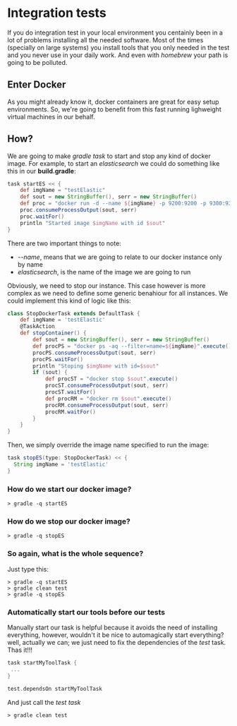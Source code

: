 # Integration tests

If you do integration test in your local environment you centainly been in a lot of problems installing all the needed software. Most of the times (specially on large systems) you install tools that you only needed in the test and you never use in your daily work. And even with _homebrew_ your path is going to be polluted.

## Enter Docker

As you might already know it, docker containers are great for easy setup environments. So, we're going to benefit from this fast running lighweight virtual machines in our behalf.

## How?

We are going to make _gradle task_ to start and stop any kind of docker image. For example, to start an _elasticsearch_ we could do something like this in our __build.gradle__:

```groovy
task startES << {
    def imgName = "testElastic"
    def sout = new StringBuffer(), serr = new StringBuffer()
    def proc = "docker run -d --name ${imgName} -p 9200:9200 -p 9300:9300 elasticsearch ".execute()
    proc.consumeProcessOutput(sout, serr)
    proc.waitFor()
    println "Started image $imgName with id $sout"
}
```

There are two important things to note:
* _--name_, means that we are going to relate to our docker instance only by name
* _elasticsearch_, is the name of the image we are going to run

Obviously, we need to stop our instance. This case however is more complex as we need to define some generic benahiour for all instances. We could implement this kind of logic like this:

```groovy
class StopDockerTask extends DefaultTask {
    def imgName = 'testElastic'
    @TaskAction
    def stopContainer() {
        def sout = new StringBuffer(), serr = new StringBuffer()
        def procPS = "docker ps -aq --filter=name=${imgName}".execute()
        procPS.consumeProcessOutput(sout, serr)
        procPS.waitFor()
        println "Stoping $imgName with id=$sout"
        if (sout) {
            def procST = "docker stop $sout".execute()
            procST.consumeProcessOutput(sout, serr)
            procST.waitFor()
            def procRM = "docker rm $sout".execute()
            procRM.consumeProcessOutput(sout, serr)
            procRM.waitFor()
        }
    }
}
```

Then, we simply override the image name specified to run the image:

```groovy
task stopES(type: StopDockerTask) << {
  String imgName = 'testElastic'
}
```

### How do we start our docker image?

```
> gradle -q startES
```

### How do we stop our docker image?

```
> gradle -q stopES
```

### So again, what is the whole sequence?

Just type this:

```
> gradle -q startES
> gradle clean test
> gradle -q stopES
```

### Automatically start our tools before our tests

Manually start our task is helpful because it avoids the need of installing everything, however, wouldn't it be nice to automagically start everything? well, actually we can; we just need to fix the dependencies of the _test_ task. Thas it!!!

```groovy
task startMyToolTask {
 ...
}

test.dependsOn startMyToolTask
```

And just call the _test task_

```
> gradle clean test
```
